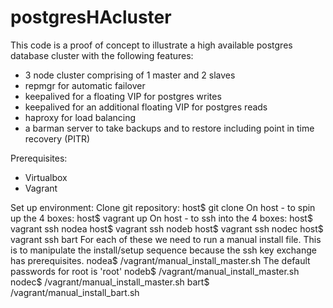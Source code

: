# postgresHAcluster

This code is a proof of concept to illustrate a high available postgres database cluster with the following features:
- 3 node cluster comprising of 1 master and 2 slaves
- repmgr for automatic failover
- keepalived for a floating VIP for postgres writes
- keepalived for an additional floating VIP for postgres reads
- haproxy for load balancing
- a barman server to take backups and to restore including point in time recovery (PITR)

Prerequisites:
- Virtualbox
- Vagrant

Set up environment:
Clone git repository:
  host$ git clone 
On host - to spin up the 4 boxes:
  host$ vagrant up
On host - to ssh into the 4 boxes:
  host$ vagrant ssh nodea
  host$ vagrant ssh nodeb
  host$ vagrant ssh nodec
  host$ vagrant ssh bart
For each of these we need to run a manual install file. This is to manipulate the install/setup sequence because the ssh key exchange has prerequisites.
  nodea$ /vagrant/manual_install_master.sh
    The default passwords for root is 'root'
  nodeb$ /vagrant/manual_install_master.sh
  nodec$ /vagrant/manual_install_master.sh
  bart$ /vagrant/manual_install_bart.sh
  

  

